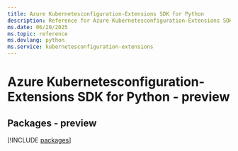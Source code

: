 ```yaml
---
title: Azure Kubernetesconfiguration-Extensions SDK for Python
description: Reference for Azure Kubernetesconfiguration-Extensions SDK for Python
ms.date: 06/20/2025
ms.topic: reference
ms.devlang: python
ms.service: kubernetesconfiguration-extensions
---
```

# Azure Kubernetesconfiguration-Extensions SDK for Python - preview
## Packages - preview
[!INCLUDE [packages](kubernetesconfiguration-extensions-index.md)]